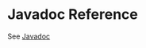 # Javadoc Reference

See [Javadoc](https://web.archive.org/web/20160424225413/https://cloud.google.com/appengine/docs/java/endpoints/javadoc)